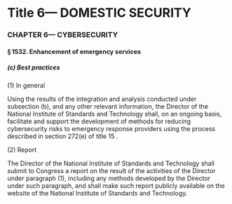 
# Title 6— DOMESTIC SECURITY
### CHAPTER 6— CYBERSECURITY
#### § 1532. Enhancement of emergency services
##### (c) Best practices

(1) In general

Using the results of the integration and analysis conducted under subsection (b), and any other relevant information, the Director of the National Institute of Standards and Technology shall, on an ongoing basis, facilitate and support the development of methods for reducing cybersecurity risks to emergency response providers using the process described in section 272(e) of title 15 .

(2) Report

The Director of the National Institute of Standards and Technology shall submit to Congress a report on the result of the activities of the Director under paragraph (1), including any methods developed by the Director under such paragraph, and shall make such report publicly available on the website of the National Institute of Standards and Technology.
